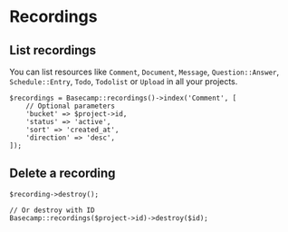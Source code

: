 # Recordings

## List recordings

You can list resources like `Comment`, `Document`, `Message`,
`Question::Answer`, `Schedule::Entry`, `Todo`, `Todolist` or `Upload`
in all your projects.

```
$recordings = Basecamp::recordings()->index('Comment', [
    // Optional parameters
    'bucket' => $project->id,
    'status' => 'active',
    'sort' => 'created_at',
    'direction' => 'desc',
]);
```

## Delete a recording

```
$recording->destroy();

// Or destroy with ID
Basecamp::recordings($project->id)->destroy($id);
```
